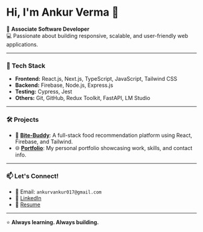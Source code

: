 # Hi, I'm Ankur Verma 👋

🎯 **Associate Software Developer**  
💻 Passionate about building responsive, scalable, and user-friendly web applications.

---

### 🔧 Tech Stack
- **Frontend:** React.js, Next.js, TypeScript, JavaScript, Tailwind CSS
- **Backend:** Firebase, Node.js, Express.js
- **Testing:** Cypress, Jest
- **Others:** Git, GitHub, Redux Toolkit, FastAPI, LM Studio

---

### 🛠️ Projects

- 🧠 [**Bite-Buddy**](https://github.com/vankur017/Bite-Buddy): A full-stack food recommendation platform using React, Firebase, and Tailwind.
- 🌐 [**Portfolio**](https://github.com/vankur017/portfolio): My personal portfolio showcasing work, skills, and contact info.

---

### 📫 Let's Connect!
- 📩 Email: `ankurvankur017@gmail.com`
- 💼 [LinkedIn](https://www.linkedin.com/in/ankur-verma-6b80b416a/)
- 📂 [Resume](https://github.com/vankur017/portfolio/blob/main/public/updatedres.pdf)

---

⭐ **Always learning. Always building.**  
